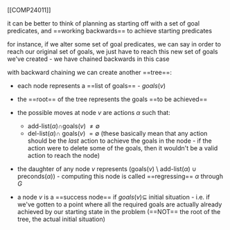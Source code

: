 [[COMP24011]]

it can be better to think of planning as starting off with a set of goal predicates, and ==working backwards== to achieve starting predicates

for instance, if we alter some set of goal predicates, we can say in order to reach our original set of goals, we just have to reach this new set of goals we've created - we have chained backwards in this case

with backward chaining we can create another ==tree==:
- each node represents a ==list of goals== - $goals(v)$

- the ==root== of the tree represents the goals ==to be achieved==

- the possible moves at node $v$ are actions $\alpha$ such that:
	- add-list($\alpha$)$\cap$goals($v$) $\neq \emptyset$ 
	- del-list($\alpha$)$\cap$ goals($v$) $=\emptyset$ 
(these basically mean that any action should be the *last* action to achieve the goals in the node - if the action were to delete some of the goals, then it wouldn't be a valid action to reach the node)

- the daughter of any node $v$ represents (goals$(v)$ $\setminus$ add-list($\alpha$) $\cup$ preconds($\alpha$)) - computing this node is called ==regressing== $\alpha$ through $G$

- a node $v$ is a ==success node== if $goals(v)\subseteq$ initial situation - i.e. if we've gotten to a point where all the required goals are actually already achieved by our starting state in the problem (==NOT== the root of the tree, the actual initial situation)